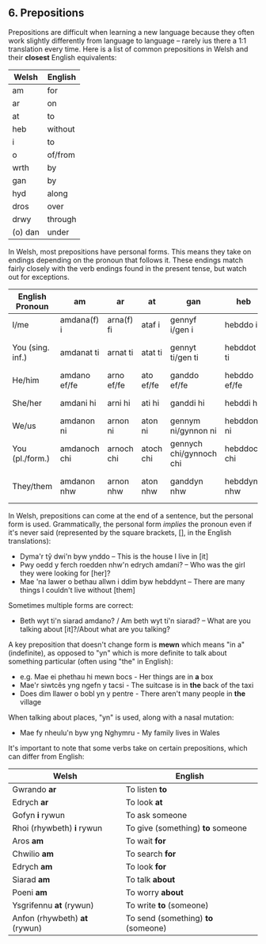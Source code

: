 ## 6. Prepositions

Prepositions are difficult when learning a new language because they often work slightly differently from language to language – rarely ius there a 1:1 translation every time. Here is a list of common prepositions in Welsh and their **closest** English equivalents:

| Welsh   | English |
| ------- | ------- |
| am      | for     |
| ar      | on      |
| at      | to      |
| heb     | without |
| i       | to      |
| o       | of/from |
| wrth    | by      |
| gan     | by      |
| hyd     | along   |
| dros    | over    |
| drwy    | through |
| (o) dan | under   |

In Welsh, most prepositions have personal forms. This means they take on endings depending on the pronoun that follows it. These endings match fairly closely with the verb endings found in the present tense, but watch out for exceptions.

<!-- Table source: https://resources.hwb.gov.wales/VTC/ngfl/welsh/127/Nodiadau/8_Arddodiaid.pdf-->

| English Pronoun  | am           | ar         | at        | gan                     | heb          | i          | o           | dan        | tros/dros                | trwy                     | wrth                | rhwng          | yn          | rhag          |
| ---------------- | ------------ | ---------- | --------- | ----------------------- | ------------ | ---------- | ----------- | ---------- | ------------------------ | ------------------------ | ------------------- | -------------- | ----------- | ------------- |
| I/me             | amdana(f) i  | arna(f) fi | ataf i    | gennyf i/gen i          | hebddo i     | i mi/fi    | ohono(f) i  | dana(f) i  | trosof fi/drosto i       | trwof i/trwyddo i        | wrthyf i/wrtho i    | rhyngo(f) i    | yno(f) i    | rhagddo i     |
| You (sing. inf.) | amdanat ti   | arnat ti   | atat ti   | gennyt ti/gen ti        | hebddot ti   | i ti       | ohonot ti   | danat ti   | trosot ti/drostot ti     | trwyddot ti              | wrthot ti/wrthyt ti | rhyngot ti     | ynot ti     | rhagddot ti   |
| He/him           | amdano ef/fe | arno ef/fe | ato ef/fe | ganddo ef/fe            | hebddo ef/fe | iddo ef/hi | ohono ef/fe | dano ef/fe | trosto ef/drosto fe      | trwyddo fe               | wrtho ef/fe         | rhyngddo ef/fe | ynddo ef/fe | rhagddo ef/fe |
| She/her          | amdani hi    | arni hi    | ati hi    | ganddi hi               | hebddi hi    | iddi hi    | ohoni hi    | dani hi    | trosti hi/drosti hi      | trwyddo hi               | wrthi hi            | rhyngddi hi    | ynddi hi    | rhagddi hi    |
| We/us            | amdanon ni   | arnon ni   | aton ni   | gennym ni/gynnon ni     | hebddon ni   | i ni       | ohonon ni   | danon ni   | trosom ni/droston ni     | trwom ni/trwyddon ni     | wrthon ni           | rhyngon ni     | ynon ni     | rhagddon ni   |
| You (pl./form.)  | amdanoch chi | arnoch chi | atoch chi | gennych chi/gynnoch chi | hebddoch chi | i chi      | ohonoch chi | danoch chi | trosoch chi/drostoch chi | trwoch chi/trwyddoch chi | wrthoch chi         | rhyngoch chi   | ynoch chi   | rhagddoch chi |
| They/them        | amdanon nhw  | arnon nhw  | aton nhw  | ganddyn nhw             | hebddyn nhw  | iddyn nhw  | ohonyn nhw  | danyn nhw  | trostyn nhw/drostoch chi | trwyddyn nhw             | wrthyn nhw          | rhyngddyn nhw  | ynddyn nhw  | rhagddyn nhw  |

In Welsh, prepositions can come at the end of a sentence, but the personal form is used. Grammatically, the personal form _implies_ the pronoun even if it's never said (represented by the square brackets, [], in the English translations):

- Dyma'r tŷ dwi'n byw ynddo – This is the house I live in [it]
- Pwy oedd y ferch roedden nhw'n edrych amdani? – Who was the girl they were looking for [her]?
- Mae 'na lawer o bethau allwn i ddim byw hebddynt – There are many things I couldn't live without [them]

Sometimes multiple forms are correct:

- Beth wyt ti'n siarad amdano? / Am beth wyt ti'n siarad? – What are you talking about [it]?/About what are you talking?

A key preposition that doesn't change form is **mewn** which means "in a" (indefinite), as opposed to "yn" which is more definite to talk about something particular (often using "the" in English):

- e.g. Mae ei phethau hi mewn bocs - Her things are in **a** box
- Mae'r siwtcês yng ngefn y tacsi - The suitcase is in **the** back of the taxi
- Does dim llawer o bobl yn y pentre - There aren't many people in **the** village

When talking about places, "yn" is used, along with a nasal mutation:

- Mae fy nheulu'n byw yng Nghymru - My family lives in Wales

It's important to note that some verbs take on certain prepositions, which can differ from English:

| Welsh                           | English                              |
| ------------------------------- | ------------------------------------ |
| Gwrando **ar**                  | To listen **to**                     |
| Edrych **ar**                   | To look **at**                       |
| Gofyn **i** rywun               | To ask someone                       |
| Rhoi (rhywbeth) **i** rywun     | To give (something) **to** someone   |
| Aros **am**                     | To wait **for**                      |
| Chwilio **am**                  | To search **for**                    |
| Edrych **am**                   | To look **for**                      |
| Siarad **am**                   | To talk **about**                    |
| Poeni **am**                    | To worry **about**                   |
| Ysgrifennu **at** (rywun)       | To write **to** (someone)            |
| Anfon (rhywbeth) **at** (rywun) | To send (something) **to** (someone) |
